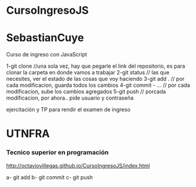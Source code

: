 # CursoIngresoJS
# SebastianCuye
Curso de ingreso con JavaScript

1-git clone //una sola vez, hay que pegarle el link del repositorio, es para clonar la carpeta en donde vamos a trabajar
2-git status // las que necesites, ver el estado de las cosas que voy haciendo
3-git add . // por cada modificacion, guarda todos los cambios
4-git commit - ... // por cada modificacion, sube los cambios agregados
5-git push // porcada modificacion, por ahora.. pide usuario y contraseña

ejercitación y TP para rendir el examen de ingreso 
<h1>UTNFRA</h1>
<h3>Tecnico superior en programación</h3>


http://octaviovillegas.github.io/CursoIngresoJS/index.html

a- git add
b- git commit
c- git push